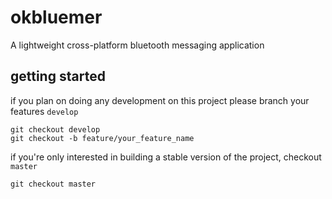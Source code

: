 # okbluemer

A lightweight cross-platform bluetooth messaging application

## getting started
if you plan on doing any development on this project please branch your features `develop`
```
git checkout develop
git checkout -b feature/your_feature_name
```
if you're only interested in building a stable version of the project, checkout `master`
```
git checkout master
```
